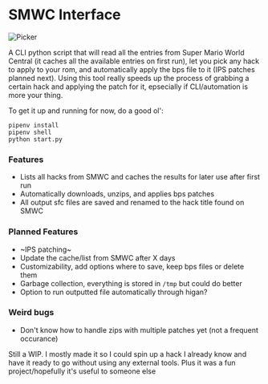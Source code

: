 # SMWC Interface

![Picker](https://i.imgur.com/22R7Lmi.jpg)

A CLI python script that will read all the entries from Super Mario World Central (it caches all the available entries on first run), let you pick any hack to apply to your rom, and automatically apply the bps file to it (IPS patches planned next). Using this tool really speeds up the process of grabbing a certain hack and applying the patch for it, epsecially if CLI/automation is more your thing.

To get it up and running for now, do a good ol':
```
pipenv install
pipenv shell
python start.py
```

### Features
- Lists all hacks from SMWC and caches the results for later use after first run
- Automatically downloads, unzips, and applies bps patches
- All output sfc files are saved and renamed to the hack title found on SMWC
### Planned Features
- ~IPS patching~
- Update the cache/list from SMWC after X days
- Customizability, add options where to save, keep bps files or delete them
- Garbage collection, everything is stored in `/tmp` but could do better
- Option to run outputted file automatically through higan?
### Weird bugs
- Don't know how to handle zips with multiple patches yet (not a frequent occurance)

Still a WIP. I mostly made it so I could spin up a hack I already know and have it ready to go without using any external tools. Plus it was a fun project/hopefully it's useful to someone else